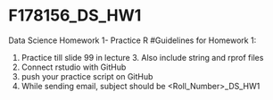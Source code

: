 # F178156_DS_HW1
Data Science Homework 1- Practice R
#Guidelines for Homework 1:
1. Practice till slide 99 in lecture 3. Also include string and rprof files
2. Connect rstudio with GitHub
3. push your practice script on GitHub
4. While sending email, subject should be <Roll_Number>_DS_HW1